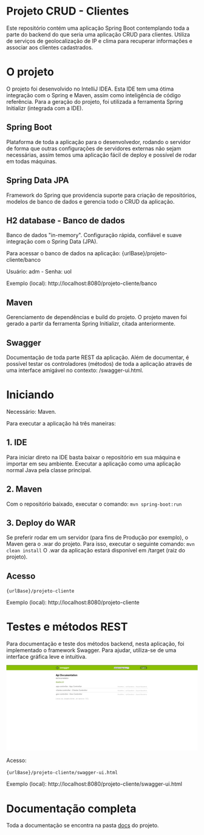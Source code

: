 # Projeto CRUD - Clientes

Este repositório contém uma aplicação Spring Boot contemplando toda a parte do backend do que seria uma aplicação CRUD para clientes. Utiliza de serviços de geolocalização de IP e clima para recuperar informações e associar aos clientes cadastrados. 

# **O projeto**

O projeto foi desenvolvido no IntelliJ IDEA. Esta IDE tem uma ótima integração com o Spring e Maven, assim como inteligência de código referência. Para a geração do projeto, foi utilizada a ferramenta Spring Initializr (integrada com a IDE).

## Spring Boot

Plataforma de toda a aplicação para o desenvolvedor, rodando o servidor de forma que outras configurações de servidores externas não sejam necessárias, assim temos uma aplicação fácil de deploy e possível de rodar em todas máquinas.

## Spring Data JPA

Framework do Spring que providencia suporte para criação de repositórios, modelos de banco de dados e gerencia todo o CRUD da aplicação.

## H2 database - Banco de dados

Banco de dados "in-memory". Configuração rápida, confiável e suave integração com o Spring Data (JPA).

Para acessar o banco de dados na aplicação:
{urlBase}/projeto-cliente/banco

Usuário: adm - Senha: uol

Exemplo (local): http://localhost:8080/projeto-cliente/banco


## Maven

Gerenciamento de dependências e build do projeto. O projeto maven foi gerado a partir da ferramenta Spring Initializr, citada anteriormente.

## Swagger

Documentação de toda parte REST da aplicação. Além de documentar, é possível testar os controladores (métodos) de toda a aplicação através de uma interface amigável no contexto: /swagger-ui.html.

# Iniciando

Necessário: Maven.

Para executar a aplicação há três maneiras:

## 1. IDE
Para iniciar direto na IDE basta baixar o repositório em sua máquina e importar em seu ambiente. Executar a aplicação como uma aplicação normal Java pela classe principal.

## 2. Maven
Com o repositório baixado, executar o comando:
`mvn spring-boot:run`

## 3. Deploy do WAR
Se preferir rodar em um servidor (para fins de Produção por exemplo), o Maven gera o .war do projeto. Para isso, executar o seguinte comando:
`mvn clean install`
O .war da aplicação estará disponível em /target (raiz do projeto).

## Acesso

`{urlBase}/projeto-cliente`

Exemplo (local): http://localhost:8080/projeto-cliente

# Testes e métodos REST

Para documentação e teste dos métodos backend, nesta aplicação, foi implementado o framework Swagger. Para ajudar, utiliza-se de uma interface gráfica leve e intuitiva.

![swagger](https://raw.githubusercontent.com/aleixofp/projeto-cliente/master/src/main/resources/static/imagem-swagger.png)

Acesso:

`{urlBase}/projeto-cliente/swagger-ui.html`

Exemplo (local): http://localhost:8080/projeto-cliente/swagger-ui.html

# Documentação completa

Toda a documentação se encontra na pasta [docs](https://github.com/aleixofp/projeto-cliente/tree/master/docs) do projeto.
